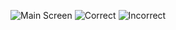 
![Main Screen](https://github.com/Hashibul01/PythonProjects/assets/77710050/f433e021-1ade-46dc-b681-edde3279ca59)
![Correct](https://github.com/Hashibul01/PythonProjects/assets/77710050/96dbc624-2664-43ac-aabd-9c13e654eac4)
![Incorrect](https://github.com/Hashibul01/PythonProjects/assets/77710050/13dcdea8-9e31-4230-97f0-0c793f5ae1e7)
